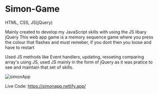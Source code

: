 # Simon-Game
HTML, CSS, JS(jQuery)

Mainly created to develop my JavaScript skills with using the JS libary jQuery
This web app game is a memory sequence game where you press the colour that flashes and must remeber, if you dont then you loose and have to restart

Used JS methods like Event handlers, updating, resseting comparing array's using JS, used JS mainly in the form of jQuery as it was pratice to see and maintain that set of skills.

![simonApp](https://user-images.githubusercontent.com/77361838/132072520-b6e9b33c-106e-4ec6-b3f7-b2733e0fcbd5.png)

Live Code: https://simonapp.netlify.app/
